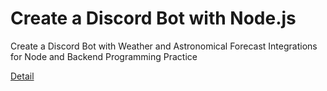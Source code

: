 # Create a Discord Bot with Node.js

Create a Discord Bot with Weather and Astronomical Forecast Integrations for Node and Backend Programming Practice 

[Detail](https://eduitfree.com/courses/create-a-discord-bot-with-node-js)